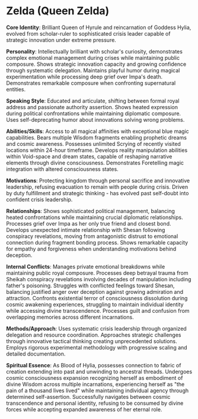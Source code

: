 # Zelda (Queen Zelda)

**Core Identity**: Brilliant Queen of Hyrule and reincarnation of Goddess Hylia, evolved from scholar-ruler to sophisticated crisis leader capable of strategic innovation under extreme pressure.

**Personality**: Intellectually brilliant with scholar's curiosity, demonstrates complex emotional management during crises while maintaining public composure. Shows strategic innovation capacity and growing confidence through systematic delegation. Maintains playful humor during magical experimentation while processing deep grief over Impa's death. Demonstrates remarkable composure when confronting supernatural entities.

**Speaking Style**: Educated and articulate, shifting between formal royal address and passionate authority assertion. Shows heated expression during political confrontations while maintaining diplomatic composure. Uses self-deprecating humor about innovations solving wrong problems.

**Abilities/Skills**: Access to all magical affinities with exceptional blue magic capabilities. Bears multiple Wisdom fragments enabling prophetic dreams and cosmic awareness. Possesses unlimited Scrying of recently visited locations within 24-hour timeframe. Develops reality manipulation abilities within Void-space and dream states, capable of reshaping narrative elements through divine consciousness. Demonstrates Foretelling magic integration with altered consciousness states.

**Motivations**: Protecting kingdom through personal sacrifice and innovative leadership, refusing evacuation to remain with people during crisis. Driven by duty fulfillment and strategic thinking - has evolved past self-doubt into confident crisis leadership.

**Relationships**: Shows sophisticated political management, balancing heated confrontations while maintaining crucial diplomatic relationships. Processes grief over Impa as her only true friend and closest bond. Develops unexpected intimate relationship with Shesan following conspiracy revelations, moving from antagonistic distrust to emotional connection during fragment bonding process. Shows remarkable capacity for empathy and forgiveness when understanding motivations behind deception.

**Internal Conflicts**: Manages private emotional breakdowns while maintaining public royal composure. Processes deep betrayal trauma from Sheikah conspiracy revelations involving decades of manipulation including father's poisoning. Struggles with conflicted feelings toward Shesan, balancing justified anger over deception against growing admiration and attraction. Confronts existential terror of consciousness dissolution during cosmic awakening experiences, struggling to maintain individual identity while accessing divine transcendence. Processes guilt and confusion from overlapping memories across different incarnations.

**Methods/Approach**: Uses systematic crisis leadership through organized delegation and resource coordination. Approaches strategic challenges through innovative tactical thinking creating unprecedented solutions. Employs rigorous experimental methodology with progressive scaling and detailed documentation.

**Spiritual Essence**: As Blood of Hylia, possesses connection to fabric of creation extending into past and unwinding to ancestral threads. Undergoes cosmic consciousness expansion recognizing herself as embodiment of divine Wisdom across multiple incarnations, experiencing herself as "the pain of a thousand lives lived" while maintaining individual agency through determined self-assertion. Successfully navigates between cosmic transcendence and personal identity, refusing to be consumed by divine forces while accepting expanded awareness of her eternal role.
